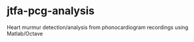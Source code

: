 jtfa-pcg-analysis
=================

Heart murmur detection/analysis from phonocardiogram recordings using Matlab/Octave
